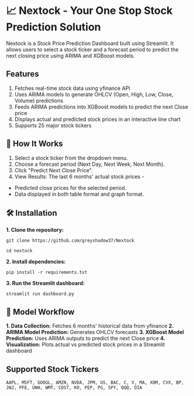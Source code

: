 # 📈 Nextock - Your One Stop Stock Prediction Solution
Nextock is a Stock Price Prediction Dashboard built using Streamlit. It allows users to select a stock ticker and a forecast period to predict the next closing price using ARIMA and XGBoost models.


## Features
1. Fetches real-time stock data using yfinance API
2. Uses ARIMA models to generate OHLCV (Open, High, Low, Close, Volume) predictions
3. Feeds ARIMA predictions into XGBoost models to predict the next Close price
4. Displays actual and predicted stock prices in an interactive line chart
5. Supports 25 major stock tickers



## 📌 How It Works
1. Select a stock ticker from the dropdown menu.
2. Choose a forecast period (Next Day, Next Week, Next Month).
3. Click "Predict Next Close Price".
4. View Results:
The last 6 months' actual stock prices -
- Predicted close prices for the selected period.
- Data displayed in both table format and graph format.


## 🛠 Installation
**1. Clone the repository:**
            
    git clone https://github.com/greyshadow37/Nextock
   
    cd nextock

**2. Install dependencies:**

    pip install -r requirements.txt
**3. Run the Streamlit dashboard:**

    streamlit run dashboard.py


## 📶 Model Workflow
**1. Data Collection:** Fetches 6 months' historical data from yfinance
**2. ARIMA Model Prediction:** Generates OHLCV forecasts
**3. XGBoost Model Prediction:** Uses ARIMA outputs to predict the next Close price
**4. Visualization:** Plots actual vs predicted stock prices in a Streamlit dashboard

## Supported Stock Tickers
    AAPL, MSFT, GOOGL, AMZN, NVDA, JPM, GS, BAC, C, V, MA, XOM, CVX, BP, JNJ, PFE, UNH, WMT, COST, KO, PEP, PG, SPY, QQQ, DIA

